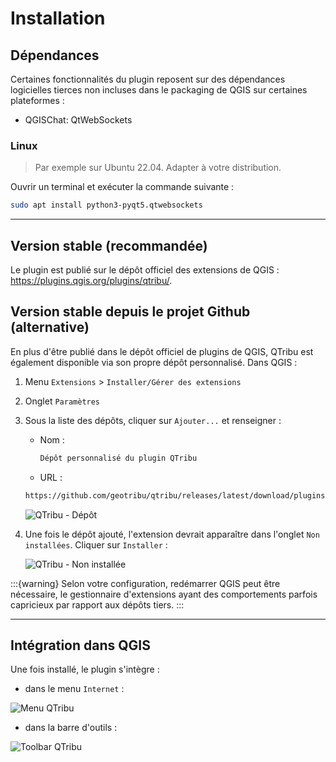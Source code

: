 # Installation

## Dépendances

Certaines fonctionnalités du plugin reposent sur des dépendances logicielles tierces non incluses dans le packaging de QGIS sur certaines plateformes :

- QGISChat: QtWebSockets

### Linux

> Par exemple sur Ubuntu 22.04. Adapter à votre distribution.

Ouvrir un terminal et exécuter la commande suivante :

```sh
sudo apt install python3-pyqt5.qtwebsockets
```

----

## Version stable (recommandée)

Le plugin est publié sur le dépôt officiel des extensions de QGIS : <https://plugins.qgis.org/plugins/qtribu/>.

## Version stable depuis le projet Github (alternative)

En plus d'être publié dans le dépôt officiel de plugins de QGIS, QTribu est également disponible via son propre dépôt personnalisé. Dans QGIS :

1. Menu `Extensions` > `Installer/Gérer des extensions`
2. Onglet `Paramètres`
3. Sous la liste des dépôts, cliquer sur `Ajouter...` et renseigner :
    - Nom :

        ```txt
        Dépôt personnalisé du plugin QTribu
        ```

    - URL :  

    ```html
    https://github.com/geotribu/qtribu/releases/latest/download/plugins.xml
    ```

    ![QTribu - Dépôt](https://cdn.geotribu.fr/img/tuto/qgis_plugins_repository/qgis_plugins_repository_qtribu.png "QTribu - Dépôt")

4. Une fois le dépôt ajouté, l'extension devrait apparaître dans l'onglet `Non installées`. Cliquer sur `Installer` :

    ![QTribu - Non installée](https://cdn.geotribu.fr/img/tuto/qgis_plugins_repository/qgis_plugins_available_qtribu.png "QTribu - Non installée")

:::{warning}
Selon votre configuration, redémarrer QGIS peut être nécessaire, le gestionnaire d'extensions ayant des comportements parfois capricieux par rapport aux dépôts tiers.
:::

----

## Intégration dans QGIS

Une fois installé, le plugin s'intègre :

- dans le menu `Internet` :

![Menu QTribu](https://cdn.geotribu.fr/img/projets-geotribu/plugin_qtribu/qtribu_menu_plugin.png "Menu QTribu")

- dans la barre d'outils :

![Toolbar QTribu](https://cdn.geotribu.fr/img/projets-geotribu/plugin_qtribu/qtribu_toolbar.png "Toolbar QTribu")

